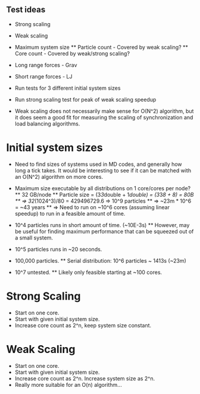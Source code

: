 Test ideas
----------
* Strong scaling
* Weak scaling
* Maximum system size
** Particle count - Covered by weak scaling?
** Core count - Covered by weak/strong scaling?
* Long range forces - Grav
* Short range forces - LJ

* Run tests for 3 different initial system sizes
* Run strong scaling test for peak of weak scaling speedup

* Weak scaling does not necessarily make sense for O(N^2) algorithm,
  but it does seem a good fit for measuring the scaling of synchronization
  and load balancing algorithms.


Initial system sizes
====================
* Need to find sizes of systems used in MD codes, and generally how
  long a tick takes. It would be interesting to see if it can be matched
  with an O(N^2) algorithm on more cores.

* Maximum size executable by all distributions on 1 core/cores per node?
** 32 GB/node
** Particle size = (3*3*double + 1*double) = (3*3*8 + 8) = 80B
** => 32*(1024^3)/80 = 429496729.6 => 10^9 particles
** => ~23m * 10^6 = ~43 years
** => Need to run on ~10^6 cores (assuming linear speedup) to run in
      a feasible amount of time.

* 10^4 particles runs in short amount of time. (~10E-3s)
** However, may be useful for finding maximum performance that can
   be squeezed out of a small system.

* 10^5 particles runs in ~20 seconds.

* 100,000 particles.
** Serial distribution: 10^6 particles ~ 1413s (~23m)

* 10^7 untested.
** Likely only feasible starting at ~100 cores.



Strong Scaling
==============
* Start on one core.
* Start with given initial system size.
* Increase core count as 2^n, keep system size constant.

Weak Scaling
============
* Start on one core.
* Start with given initial system size.
* Increase core count as 2^n. Increase system size as 2^n.
* Really more suitable for an O(n) algorithm...
